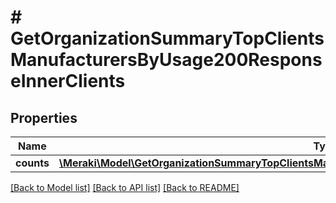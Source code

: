 # # GetOrganizationSummaryTopClientsManufacturersByUsage200ResponseInnerClients

## Properties

Name | Type | Description | Notes
------------ | ------------- | ------------- | -------------
**counts** | [**\Meraki\Model\GetOrganizationSummaryTopClientsManufacturersByUsage200ResponseInnerClientsCounts**](GetOrganizationSummaryTopClientsManufacturersByUsage200ResponseInnerClientsCounts.md) |  | [optional]

[[Back to Model list]](../../README.md#models) [[Back to API list]](../../README.md#endpoints) [[Back to README]](../../README.md)
